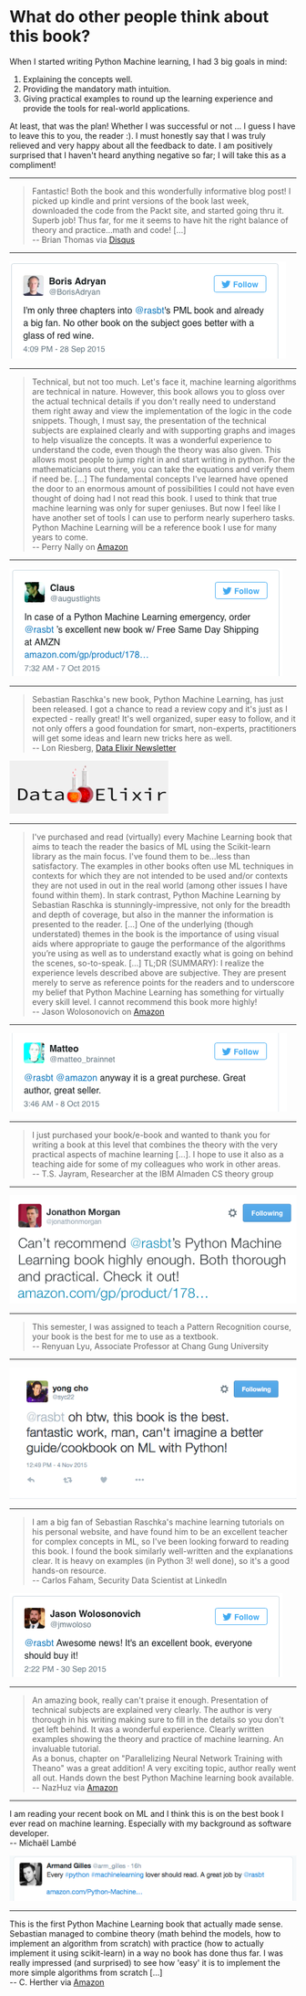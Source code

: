 # What do other people think about this book?



When I started writing Python Machine learning, I had 3 big goals in mind:

1. Explaining the concepts well.
2. Providing the mandatory math intuition.
3. Giving practical examples to round up the learning experience and provide the tools for real-world applications.

At least, that was the plan! Whether I was successful or not ... I guess I have to leave this to you, the reader :).
I must honestly say that I was truly relieved and very happy about all the feedback to date. I am positively surprised that I haven't heard anything negative so far; I will take this as a compliment!   

<hr>

> Fantastic! Both the book and this wonderfully informative blog post! I picked up kindle and print versions of the book last week, downloaded the code from the Packt site, and started going thru it. Superb job! Thus far, for me it seems to have hit the right balance of theory and practice...math and code! [...]     
-- Brian Thomas via [Disqus](http://sebastianraschka.com/blog/2015/writing-pymle.html#comment-2295668894)

<hr>

[![](./images/boris_tweet.png)](https://twitter.com/BorisAdryan/status/648590265620525056)

<hr>

> Technical, but not too much. Let's face it, machine learning algorithms are technical in nature. However, this book allows you to gloss over the actual technical details if you don't really need to understand them right away and view the implementation of the logic in the code snippets. Though, I must say, the presentation of the technical subjects are explained clearly and with supporting graphs and images to help visualize the concepts. It was a wonderful experience to understand the code, even though the theory was also given. This allows most people to jump right in and start writing in python. For the mathematicians out there, you can take the equations and verify them if need be. [...]
The fundamental concepts I've learned have opened the door to an enormous amount of possibilities I could not have even thought of doing had I not read this book. I used to think that true machine learning was only for super geniuses. But now I feel like I have another set of tools I can use to perform nearly superhero tasks. Python Machine Learning will be a reference book I use for many years to come.   
--  Perry Nally on [Amazon](http://www.amazon.com/gp/product/1783555130/ref=s9_simh_gw_p14_d0_i2?pf_rd_m=ATVPDKIKX0DER&pf_rd_s=desktop-1&pf_rd_r=0QKDZ9QNCW8269FMDSQG&pf_rd_t=36701&pf_rd_p=2079475242&pf_rd_i=desktop)

<hr>

[![](./images/claus_tweet.png)](https://twitter.com/augustlights/status/651721745783783424)

<hr>

> Sebastian Raschka's new book, Python Machine Learning, has just been released. I got a chance to read a review copy and it's just as I expected - really great! It's well organized, super easy to follow, and it not only offers a good foundation for smart, non-experts, practitioners will get some ideas and learn new tricks here as well.  
-- Lon Riesberg, [Data Elixir Newsletter](http://dataelixir.com/issues/55#start)

[![](./images/dataelixir.png)](http://dataelixir.com)

<hr>

> I've purchased and read (virtually) every Machine Learning book that aims to teach the reader the basics of ML using the Scikit-learn library as the main focus. I've found them to be...less than satisfactory. The examples in other books often use ML techniques in contexts for which they are not intended to be used and/or contexts they are not used in out in the real world (among other issues I have found within them).
In stark contrast, Python Machine Learning by Sebastian Raschka is stunningly-impressive, not only for the breadth and depth of coverage, but also in the manner the information is presented to the reader. [...] One of the underlying (though understated) themes in the book is the importance of using visual aids where appropriate to gauge the performance of the algorithms you’re using as well as to understand exactly what is going on behind the scenes, so-to-speak. [...] TL;DR (SUMMARY):
I realize the experience levels described above are subjective. They are present merely to serve as reference points for the readers and to underscore my belief that Python Machine Learning has something for virtually every skill level. I cannot recommend this book more highly!   
-- Jason Wolosonovich on [Amazon](http://www.amazon.com/gp/product/1783555130/ref=s9_simh_gw_p14_d0_i2?pf_rd_m=ATVPDKIKX0DER&pf_rd_s=desktop-1&pf_rd_r=0QKDZ9QNCW8269FMDSQG&pf_rd_t=36701&pf_rd_p=2079475242&pf_rd_i=desktop)

<hr>

[![](./images/matteo_tweet.png)](https://twitter.com/matteo_brainnet/status/652027189018402816)

<hr>

> I just purchased your book/e-book and wanted to thank you for writing a book at this level that combines the theory with the very practical aspects of machine learning [...]. I hope to use it also as a teaching aide for some of my colleagues who work in other areas.   
-- T.S. Jayram, Researcher at the IBM Almaden CS theory group

<hr>

[![](./images/jonathon_m_tweet.png)](https://twitter.com/jonathonmorgan/status/653587935367856128)


<hr>


> This semester, I was assigned to teach a Pattern Recognition course,
your book is the best for me to use as a textbook.  
-- Renyuan Lyu, Associate Professor at Chang Gung University

<hr>

[![](./images/yong_cho_tweet.png)](https://twitter.com/syc22/status/661963391100133377)

<hr>

> I am a big fan of Sebastian Raschka's machine learning tutorials on his personal website, and have found him to be an excellent teacher for complex concepts in ML, so I've been looking forward to reading this book. I found the book similarly well-written and the explanations clear. It is heavy on examples (in Python 3! well done), so it's a good hands-on resource.   
-- Carlos Faham, Security Data Scientist at LinkedIn

[![](./images/jason_tweet.png)](https://twitter.com/jmwoloso/status/649288217364049920)


<hr>

> An amazing book, really can't praise it enough. Presentation of technical subjects are explained very clearly. The author is very thorough in his writing making sure to fill in the details so you don't get left behind. It was a wonderful experience. Clearly written examples showing the theory and practice of machine learning. An invaluable tutorial.  
As a bonus, chapter on "Parallelizing Neural Network Training with Theano" was a great addition! A very exciting topic, author really went all out. Hands down the best Python Machine learning book available.  
-- NazHuz via [Amazon](http://www.amazon.com/gp/customer-reviews/RURYHN1G3SRMZ/ref=cm_cr_pr_rvw_ttl?ie=UTF8&ASIN=1783555130)


<hr>

I am reading your recent book on ML and I think this is on the best book I ever read on machine learning.  Especially with my background as software developer.  
-- Michaël Lambé

[![](./images/armand_g_tweet.png)](https://twitter.com/arm_gilles/status/658927560932401154)


<hr>

This is the first Python Machine Learning book that actually made sense. Sebastian managed to combine theory (math behind the models, how to implement an algorithm from scratch) with practice (how to actually implement it using scikit-learn) in a way no book has done thus far. I was really impressed (and surprised) to see how 'easy' it is to implement the more simple algorithms from scratch [...]  
-- C. Herther via [Amazon](http://www.amazon.com/gp/customer-reviews/R2I0D8HNIQODVA/ref=cm_cr_pr_rvw_ttl?ie=UTF8&ASIN=B00YSILNL0)
